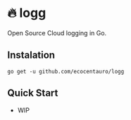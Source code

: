 # 🔥 logg 

Open Source Cloud logging in Go.

## Instalation
``go get -u github.com/ecocentauro/logg``

## Quick Start
- WIP

